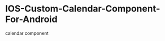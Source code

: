 IOS-Custom-Calendar-Component-For-Android
=========================================

calendar component